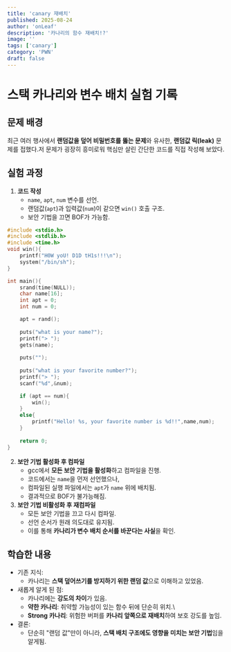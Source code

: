 ```yaml
---
title: 'canary 재배치'
published: 2025-08-24
author: 'onLeaf'
description: '카나리의 함수 재배치!?'
image: ''
tags: ['canary']
category: 'PWN'
draft: false
---
```


# 스택 카나리와 변수 배치 실험 기록

## 문제 배경

최근 여러 행사에서 **랜덤값을 덮어 비밀번호를 뚫는 문제**와 유사한,
**랜덤값 릭(leak)** 문제를 접했다.저 문제가 굉장히 흥미로워 핵심만 살린 간단한
코드를 직접 작성해 보았다.

## 실험 과정

1.  **코드 작성**
    -   `name`, `apt`, `num` 변수를 선언.
    -   랜덤값(`apt`)과 입력값(`num`)이 같으면 `win()` 호출 구조.
    -   보안 기법을 끄면 BOF가 가능함.
```c
#include <stdio.h>
#include <stdlib.h>
#include <time.h>
void win(){
    printf("H0W yoU! D1D tH1s!!!\n");
    system("/bin/sh");
}

int main(){
    srand(time(NULL));
    char name[16];
    int apt = 0;
    int num = 0;

    apt = rand();
    
    puts("what is your name?");
    printf("> ");
    gets(name);
    
    puts("");
    
    puts("what is your favorite number?");
    printf("> ");
    scanf("%d",&num);

    if (apt == num){
        win();
    }
    else{
        printf("Hello! %s, your favorite number is %d!!",name,num);
    }
    
    return 0;
}
```
2.  **보안 기법 활성화 후 컴파일**
    -   gcc에서 **모든 보안 기법을 활성화**하고 컴파일을 진행.
    -   코드에서는 `name`을 먼저 선언했으나,
    -   컴파일된 실행 파일에서는 `apt`가 `name` 위에 배치됨.
    -   결과적으로 BOF가 불가능해짐.
3.  **보안 기법 비활성화 후 재컴파일**
    -   모든 보안 기법을 끄고 다시 컴파일.
    -   선언 순서가 원래 의도대로 유지됨.
    -   이를 통해 **카나리가 변수 배치 순서를 바꾼다는 사실**을 확인.

## 학습한 내용

-   기존 지식:
    -   카나리는 **스택 덮어쓰기를 방지하기 위한 랜덤 값**으로 이해하고
        있었음.
-   새롭게 알게 된 점:
    -   카나리에는 **강도의 차이**가 있음.
    -   **약한 카나리**: 취약할 가능성이 있는 함수 뒤에 단순히 위치.\
    -   **Strong 카나리**: 위험한 버퍼를 **카나리 앞쪽으로 재배치**하여
        보호 강도를 높임.
-   결론:
    -   단순히 "랜덤 값"만이 아니라, **스택 배치 구조에도 영향을 미치는
        보안 기법**임을 알게됨.

